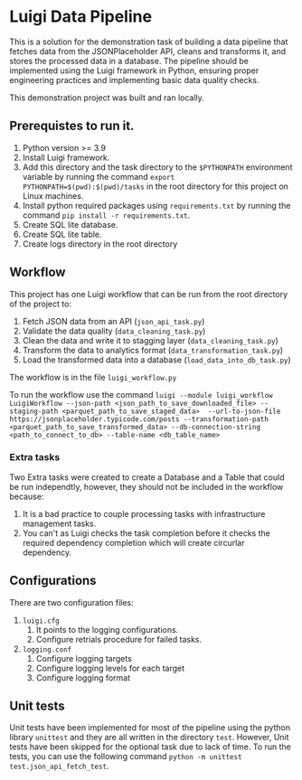 # Luigi Data Pipeline

This is a solution for the demonstration task of building a data pipeline that fetches data from the JSONPlaceholder API,
cleans and transforms it, and stores the processed data in a database. The pipeline should be
implemented using the Luigi framework in Python, ensuring proper engineering practices and
implementing basic data quality checks.

This demonstration project was built and ran locally.


## Prerequistes to run it.

1. Python version >= 3.9
1. Install Luigi framework.
1. Add this directory and the task directory to the `$PYTHONPATH` environment variable by running the command `export PYTHONPATH=$(pwd):$(pwd)/tasks` in the root directory for this project on Linux machines.
1. Install python required packages using `requirements.txt` by running the command `pip install -r requirements.txt`.
1. Create SQL lite database.
1. Create SQL lite table.
1. Create logs directory in the root directory

## Workflow

This project has one Luigi workflow that can be run from the root directory of the project to:
1. Fetch JSON data from an API (`json_api_task.py`)
1. Validate the data quality (`data_cleaning_task.py`)
1. Clean the data and write it to stagging layer  (`data_cleaning_task.py`)
1. Transform the data to analytics format  (`data_transformation_task.py`)
1. Load the transformed data into a database (`load_data_into_db_task.py`)

The workflow is in the file `luigi_workflow.py`

To run the workflow use the command `luigi --module luigi_workflow LuigiWorkflow --json-path <json_path_to_save_downloaded_file> --staging-path <parquet_path_to_save_staged_data>  --url-to-json-file https://jsonplaceholder.typicode.com/posts --transformation-path <parquet_path_to_save_transformed_data> --db-connection-string <path_to_connect_to_db> --table-name <db_table_name>`

### Extra tasks
Two Extra tasks were created to create a Database and a Table that could be run independtly, however, they should not be included in the workflow because:
1. It is a bad practice to couple processing tasks with infrastructure management tasks.
1. You can't as Luigi checks the task completion before it checks the required dependency completion which will create circurlar dependency.

## Configurations
There are two configuration files:

1. `luigi.cfg`
    1. It points to the logging configurations.
    1. Configure retrials procedure for failed tasks.
1. `logging.conf`
    1. Configure logging targets
    1. Configure logging levels for each target
    1. Configure logging format

## Unit tests
Unit tests have been implemented for most of the pipeline using the python library `unittest` and they are all written in the directory `test`. However, Unit tests have been skipped for the optional task due to lack of time. To run the tests, you can use the following command `python -m unittest test.json_api_fetch_test`.